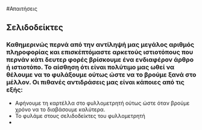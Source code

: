 #Απαιτήσεις

## Σελιδοδείκτες
###  Καθημερινώς περνά από την αντίληψή μας μεγάλος αριθμός πληροφορίας και επισκέπτόμαστε αρκετούς ιστιοτόπους που περνάν κάτι δευτερ φορές βρίσκουμε ένα ενδιαφέρον άρθρο ή ιστιοτόπο. Το αίσθηση ότι είναι πολύτιμο μας ωθεί να θέλουμε να το φυλάξουμε ούτως ώστε να το βρούμε ξανά στο μέλλον. Οι πιθανές αντιδράσεις μας είναι κάποιες από τις εξής:
* Αφήνουμε τη καρτέλλα στο φυλλομετρητή ούτως ώστε όταν βρούμε χρόνο να το διαβάσουμε καλύτερα.
* Το φυλάμε στους σελιδοδείκτες του φυλλομετρητή
* 
   
   
